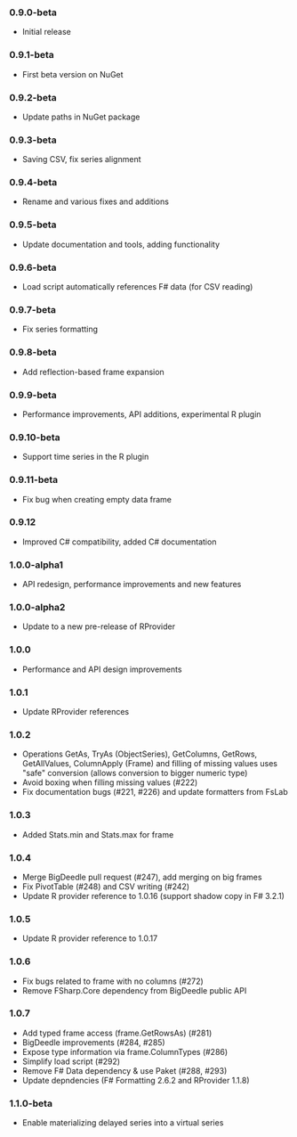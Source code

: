### 0.9.0-beta
 * Initial release

### 0.9.1-beta
 * First beta version on NuGet

### 0.9.2-beta
 * Update paths in NuGet package

### 0.9.3-beta
 * Saving CSV, fix series alignment

### 0.9.4-beta
 * Rename and various fixes and additions

### 0.9.5-beta
 * Update documentation and tools, adding functionality

### 0.9.6-beta
 * Load script automatically references F# data (for CSV reading)

### 0.9.7-beta
 * Fix series formatting

### 0.9.8-beta
 * Add reflection-based frame expansion

### 0.9.9-beta
 * Performance improvements, API additions, experimental R plugin

### 0.9.10-beta
 * Support time series in the R plugin

### 0.9.11-beta
 * Fix bug when creating empty data frame

### 0.9.12
 * Improved C# compatibility, added C# documentation

### 1.0.0-alpha1
 * API redesign, performance improvements and new features

### 1.0.0-alpha2
 * Update to a new pre-release of RProvider

### 1.0.0 
 * Performance and API design improvements

### 1.0.1 
 * Update RProvider references

### 1.0.2
 * Operations GetAs, TryAs (ObjectSeries), GetColumns, GetRows, GetAllValues, ColumnApply (Frame)
   and filling of missing values uses "safe" conversion (allows conversion to bigger numeric type)
 * Avoid boxing when filling missing values (#222)
 * Fix documentation bugs (#221, #226) and update formatters from FsLab

### 1.0.3
 * Added Stats.min and Stats.max for frame

### 1.0.4
 * Merge BigDeedle pull request (#247), add merging on big frames
 * Fix PivotTable (#248) and CSV writing (#242)
 * Update R provider reference to 1.0.16 (support shadow copy in F# 3.2.1)

### 1.0.5
 * Update R provider reference to 1.0.17

### 1.0.6
 * Fix bugs related to frame with no columns (#272)
 * Remove FSharp.Core dependency from BigDeedle public API

### 1.0.7
 * Add typed frame access (frame.GetRowsAs<T>) (#281)
 * BigDeedle improvements (#284, #285)
 * Expose type information via frame.ColumnTypes (#286)
 * Simplify load script (#292)
 * Remove F# Data dependency & use Paket (#288, #293)
 * Update depndencies (F# Formatting 2.6.2 and RProvider 1.1.8)

### 1.1.0-beta
 * Enable materializing delayed series into a virtual series